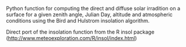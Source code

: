 Python function for computing the direct and diffuse solar irradition on a surface for a given
zenith angle, Julian Day, altitude and atmospheric conditions using the Bird and Hulstrom
insolation algorithm.  

Direct port of the insolation function from the R insol package
(http://www.meteoexploration.com/R/insol/index.html)